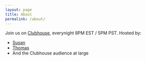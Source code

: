 ```yaml
---
layout: page
title: About
permalink: /about/
---
```


Join us on <a href="https://www.joinclubhouse.com/">Clubhouse</a>, everynight 8PM EST / 5PM PST.
Hosted by:
* <a href="https://twitter.com/susanfsu"> Susan </a>
* <a href="https://twitter.com/thomastlee"> Thomas </a>
* And the Clubhouse audience at large